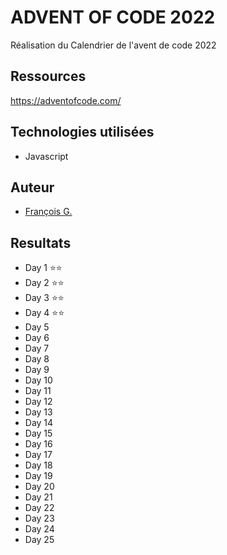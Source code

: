 # ADVENT OF CODE 2022

Réalisation du Calendrier de l'avent de code 2022

## Ressources

https://adventofcode.com/

## Technologies utilisées

- Javascript

## Auteur

- [François G.](https://github.com/frapuks)

## Resultats

- Day 1 ⭐⭐
- Day 2 ⭐⭐
- Day 3 ⭐⭐
- Day 4 ⭐⭐
- Day 5 
- Day 6 
- Day 7 
- Day 8 
- Day 9 
- Day 10 
- Day 11 
- Day 12 
- Day 13 
- Day 14 
- Day 15 
- Day 16 
- Day 17 
- Day 18 
- Day 19 
- Day 20 
- Day 21 
- Day 22 
- Day 23 
- Day 24 
- Day 25 